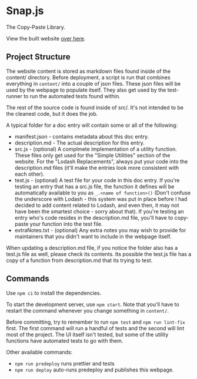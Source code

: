 # Snap.js

The Copy-Paste Library.

View the built website [over here](https://thescottyjam.github.io/snap.js/#!/nolodash).

## Project Structure

The website content is stored as markdown files found inside of the content/ directory. Before deployment, a script is run that combines everything in `content/` into a couple of json files. These json files will be used by the webpage to populate itself. They also get used by the test-runner to run the automated tests found within.

The rest of the source code is found inside of src/. It's not intended to be the cleanest code, but it does the job.

A typical folder for a doc entry will contain some or all of the following:
* manifest.json - contains metadata about this doc entry.
* description.md - The actual description for this entry.
* src.js - (optional) A complmete implementation of a utility function. These files only get used for the "Simple Utilities" section of the website. For the "Lodash Replacements", always put your code into the description.md files (it'll make the entries look more consistent with each other).
* test.js - (optional) A test file for your code in this doc entry. If you're testing an entry that has a src.js file, the function it defines will be automatically available to you as `_.<name of function>()` (Don't confuse the underscore with Lodash - this system was put in place before I had decided to add content related to Lodash, and even then, it may not have been the smartest choice - sorry about that). If you're testing an entry who's code resides in the description.md file, you'll have to copy-paste your function into the test file.
* extraNotes.txt - (optional) Any extra notes you may wish to provide for maintainers that you didn't want to include in the webpage itself.

When updating a description.md file, if you notice the folder also has a test.js file as well, please check its contents. Its possible the test.js file has a copy of a function from description.md that its trying to test.

## Commands

Use `npm ci` to install the dependencies.

To start the development server, use `npm start`. Note that you'll have to restart the command whenever you change something in `content/`.

Before committing, try to remember to run `npm test` and `npm run lint-fix` first. The first command will run a handful of tests and the second will lint most of the project. The UI itself isn't tested, but some of the utility functions have automated tests to go with them.

Other available commands:

- `npm run predeploy` runs prettier and tests
- `npm run deploy` auto-runs predeploy and publishes this webpage.
